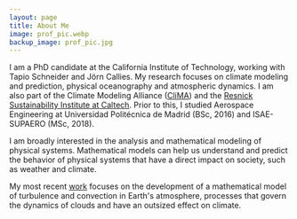 ```yaml
---
layout: page
title: About Me
image: prof_pic.webp
backup_image: prof_pic.jpg
---
```


I am a PhD candidate at the California Institute of Technology, working with Tapio Schneider and J&ouml;rn Callies. My research focuses on climate modeling and prediction, physical oceanography and atmospheric dynamics. I am also part of the Climate Modeling Alliance ([CliMA](https://clima.caltech.edu)) and the [Resnick Sustainability Institute at Caltech](http://resnick.caltech.edu). Prior to this, I studied Aerospace Engineering at Universidad Polit&eacute;cnica de Madrid (BSc, 2016) and ISAE-SUPAERO (MSc, 2018).

I am broadly interested in the analysis and mathematical modeling of physical systems. Mathematical models can help us understand and predict the behavior of physical systems that have a direct impact on society, such as weather and climate. 

My most recent [work](https://clima.caltech.edu/2020/12/04/resolving-small-scale-uncertainties-in-climate-models/) focuses on the development of a mathematical model of turbulence and convection in Earth's atmosphere, processes that govern the dynamics of clouds and have an outsized effect on climate.

